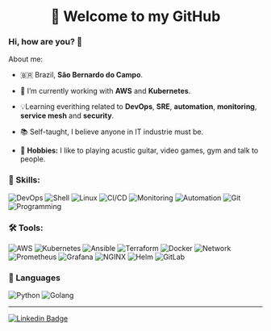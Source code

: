 <h1 align="center"> 
    🚀 Welcome to my GitHub
</h1>

### Hi, how are you? 👋

About me:

- 🇧🇷 Brazil, **São Bernardo do Campo**.

- 🔨 I’m currently working with **AWS** and **Kubernetes**.

- 💡Learning everithing related to **DevOps**, **SRE**, **automation**, **monitoring**, **service mesh** and **security**.

- 📚 Self-taught, I believe anyone in IT industrie must be.

- 💪 **Hobbies:** I like to playing acustic guitar, video games, gym and talk to people.

### 💯 Skills:

![DevOps](https://img.shields.io/badge/-DevOps-yellowgreen) ![Shell](https://img.shields.io/badge/-Shell-4EAA25?&logo=gnu%20bash&logoColor=FFFFFF) ![Linux](https://img.shields.io/badge/-Linux-FCC624?&logo=linux&logoColor=FFFFFF) ![CI/CD](https://img.shields.io/badge/-CI/CD-yellowgreen) ![Monitoring](https://img.shields.io/badge/-Monitoring-red) ![Automation](https://img.shields.io/badge/-Automation-green) ![Git](https://img.shields.io/badge/-Git-F05032?&logo=git&logoColor=FFFFFF) ![Programming](https://img.shields.io/badge/-Programming-blue)

### 🛠 Tools:

![AWS](https://img.shields.io/badge/-AWS-232F3E?&logo=amazon%20aws&logoColor=FFFFFF) ![Kubernetes](https://img.shields.io/badge/-Kubernetes-326CE5?&logo=kubernetes&logoColor=FFFFFF) ![Ansible](https://img.shields.io/badge/-Ansible-EE0000?&logo=ansible&logoColor=FFFFFF) ![Terraform](https://img.shields.io/badge/-Terraform-623CE4?&logo=terraform&logoColor=FFFFF) ![Docker](https://img.shields.io/badge/-Docker-2496ED?&logo=docker&logoColor=FFFFFF) ![Network](https://img.shields.io/badge/-Network-brightgreen?&logo=Network&logoColor=FFFFFF) ![Prometheus](https://img.shields.io/badge/-Prometheus-E6522C?&logo=prometheus&logoColor=FFFFFF) ![Grafana](https://img.shields.io/badge/-Grafana-F46800?&logo=grafana&logoColor=FFFFFF) ![NGINX](https://img.shields.io/badge/-NGINX-009639?&logo=nginx&logoColor=FFFFFF) ![Helm](https://img.shields.io/badge/-Helm-0F1689?&logo=helm&logoColor=FFFFFF) ![GitLab](https://img.shields.io/badge/-GitLab-232F3E?&logo=gitlab)

### 📝 Languages

![Python](https://img.shields.io/badge/-Python-blue?&logo=python&logoColor=FFFFFF) ![Golang](https://img.shields.io/badge/-Golang-white?&logo=go)

<hr>

[![Linkedin Badge](https://img.shields.io/badge/-LinkedIn-blue?style=flat-square&logo=Linkedin&logoColor=white&link=https://www.linkedin.com/in/danilo-lopes/)](https://www.linkedin.com/in/danilo-lopes/)